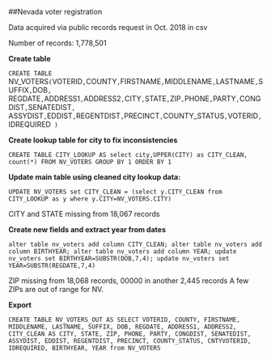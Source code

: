 ##Nevada voter registration

Data acquired via public records request in Oct. 2018 in csv

Number of records: 1,778,501

**Create table**

`CREATE TABLE `NV_VOTERS` ( `VOTERID` , `COUNTY` , `FIRSTNAME` , `MIDDLENAME` , `LASTNAME` , `SUFFIX` , `DOB` , 
`REGDATE` , `ADDRESS1` , `ADDRESS2` , `CITY` , `STATE` , `ZIP` , `PHONE` , `PARTY` , `CONGDIST` , `SENATEDIST` , 
`ASSYDIST` , `EDDIST` , `REGENTDIST` , `PRECINCT` , `COUNTY_STATUS` , `VOTERID` , `IDREQUIRED` )`

**Create lookup table for city to fix inconsistencies**

`CREATE TABLE CITY_LOOKUP AS
select city,UPPER(CITY) as CITY_CLEAN, count(*)
FROM NV_VOTERS
GROUP BY 1
ORDER BY 1`

**Update main table using cleaned city lookup data:**

`UPDATE NV_VOTERS
set CITY_CLEAN = (select y.CITY_CLEAN from CITY_LOOKUP as y where y.CITY=NV_VOTERS.CITY)`


CITY and STATE missing from 18,067 records

**Create new fields and extract year from dates**

`alter table nv_voters add column CITY_CLEAN;
alter table nv_voters add column BIRTHYEAR;
alter table nv_voters add column YEAR;
update nv_voters set BIRTHYEAR=SUBSTR(DOB,7,4);
update nv_voters set YEAR=SUBSTR(REGDATE,7,4)`


ZIP missing from 18,068 records, 00000 in another 2,445 records
A few ZIPs are out of range for NV.

**Export**

`CREATE TABLE NV_VOTERS_OUT AS SELECT VOTERID, COUNTY, FIRSTNAME, MIDDLENAME, LASTNAME, SUFFIX, DOB, REGDATE, ADDRESS1, ADDRESS2, CITY_CLEAN AS CITY, STATE, ZIP, PHONE, PARTY, CONGDIST, SENATEDIST, ASSYDIST, EDDIST, REGENTDIST, PRECINCT, COUNTY_STATUS, CNTYVOTERID, IDREQUIRED, BIRTHYEAR, YEAR from NV_VOTERS`
